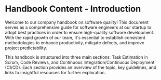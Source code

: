 # Handbook Content - Introduction

Welcome to our company handbook on software quality! This document serves as a comprehensive guide for software engineers at our startup to adopt best practices in order to ensure high-quality software development. With the rapid growth of our team, it's essential to establish consistent methodologies to enhance productivity, mitigate defects, and improve project predictability.

This handbook is structured into three main sections: Task Estimation in Scrum, Code Reviews, and Continuous Integration/Continuous Deployment (CI/CD). Each section provides an overview of the topic, key guidelines, and links to insightful resources for further exploration.
